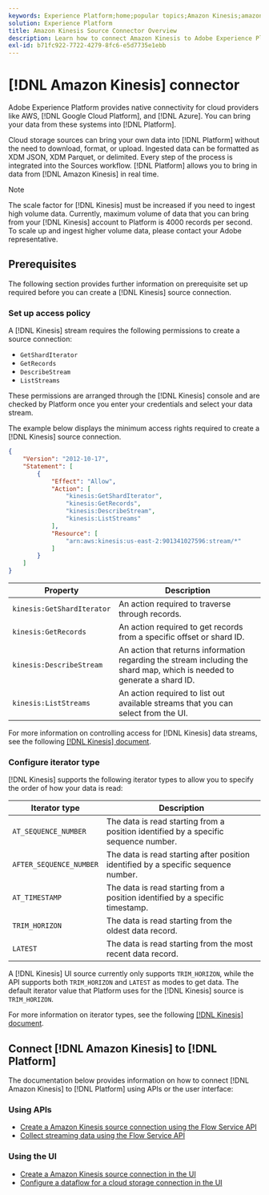 ```yaml
---
keywords: Experience Platform;home;popular topics;Amazon Kinesis;amazon kinesis;Kinesis;kinesis
solution: Experience Platform
title: Amazon Kinesis Source Connector Overview
description: Learn how to connect Amazon Kinesis to Adobe Experience Platform using APIs or the user interface.
exl-id: b71fc922-7722-4279-8fc6-e5d7735e1ebb
---
```

# [!DNL Amazon Kinesis] connector

Adobe Experience Platform provides native connectivity for cloud providers like AWS, [!DNL Google Cloud Platform], and [!DNL Azure]. You can bring your data from these systems into [!DNL Platform].

Cloud storage sources can bring your own data into [!DNL Platform] without the need to download, format, or upload. Ingested data can be formatted as XDM JSON, XDM Parquet, or delimited. Every step of the process is integrated into the Sources workflow. [!DNL Platform] allows you to bring in data from [!DNL Amazon Kinesis] in real time.

>[!NOTE]
>
>The scale factor for [!DNL Kinesis] must be increased if you need to ingest high volume data. Currently, maximum volume of data that you can bring from your [!DNL Kinesis] account to Platform is 4000 records per second. To scale up and ingest higher volume data, please contact your Adobe representative.

## Prerequisites

The following section provides further information on prerequisite set up required before you can create a [!DNL Kinesis] source connection.

### Set up access policy

A [!DNL Kinesis] stream requires the following permissions to create a source connection:

- `GetShardIterator`
- `GetRecords`
- `DescribeStream`
- `ListStreams`

These permissions are arranged through the [!DNL Kinesis] console and are checked by Platform once you enter your credentials and select your data stream.

The example below displays the minimum access rights required to create a [!DNL Kinesis] source connection.

```json
{
    "Version": "2012-10-17",
    "Statement": [
        {
            "Effect": "Allow",
            "Action": [
                "kinesis:GetShardIterator",
                "kinesis:GetRecords",
                "kinesis:DescribeStream",
                "kinesis:ListStreams"
            ],
            "Resource": [
                "arn:aws:kinesis:us-east-2:901341027596:stream/*"
            ]
        }
    ]
}
```

| Property | Description |
| -------- | ----------- |
| `kinesis:GetShardIterator` | An action required to traverse through records. |
| `kinesis:GetRecords` | An action required to get records from a specific offset or shard ID. |
| `kinesis:DescribeStream` | An action that returns information regarding the stream including the shard map, which is needed to generate a shard ID. |
| `kinesis:ListStreams` | An action required to list out available streams that you can select from the UI. |

For more information on controlling access for [!DNL Kinesis] data streams, see the following [[!DNL Kinesis] document](https://docs.aws.amazon.com/streams/latest/dev/controlling-access.html).

### Configure iterator type

[!DNL Kinesis] supports the following iterator types to allow you to specify the order of how your data is read:

| Iterator type | Description |
| ------------- | ----------- |
| `AT_SEQUENCE_NUMBER` | The data is read starting from a position identified by a specific sequence number. |
| `AFTER_SEQUENCE_NUMBER` | The data is read starting after position identified by a specific sequence number. |
| `AT_TIMESTAMP` | The data is read starting from a position identified by a specific timestamp. |
| `TRIM_HORIZON` | The data is read starting from the oldest data record. |
| `LATEST` | The data is read starting from the most recent data record. |

A [!DNL Kinesis] UI source currently only supports `TRIM_HORIZON`, while the API supports both `TRIM_HORIZON` and `LATEST` as modes to get data. The default iterator value that Platform uses for the [!DNL Kinesis] source is `TRIM_HORIZON`.

For more information on iterator types, see the following [[!DNL Kinesis] document](https://docs.aws.amazon.com/kinesis/latest/APIReference/API_GetShardIterator.html#API_GetShardIterator_RequestSyntax).

## Connect [!DNL Amazon Kinesis] to [!DNL Platform]

The documentation below provides information on how to connect [!DNL Amazon Kinesis] to [!DNL Platform] using APIs or the user interface:

### Using APIs

- [Create a Amazon Kinesis source connection using the Flow Service API](../../tutorials/api/create/cloud-storage/kinesis.md)
- [Collect streaming data using the Flow Service API](../../tutorials/api/collect/streaming.md)

### Using the UI

- [Create a Amazon Kinesis source connection in the UI](../../tutorials/ui/create/cloud-storage/kinesis.md)
- [Configure a dataflow for a cloud storage connection in the UI](../../tutorials/ui/dataflow/streaming/cloud-storage-streaming.md)
